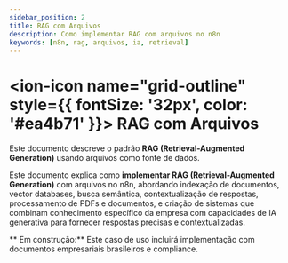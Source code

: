 ```yaml
---
sidebar_position: 2
title: RAG com Arquivos
description: Como implementar RAG com arquivos no n8n
keywords: [n8n, rag, arquivos, ia, retrieval]
---
```


# <ion-icon name="grid-outline" style={{ fontSize: '32px', color: '#ea4b71' }}></ion-icon> RAG com Arquivos

Este documento descreve o padrão **RAG (Retrieval-Augmented Generation)** usando arquivos como fonte de dados.

Este documento explica como **implementar RAG (Retrieval-Augmented Generation)** com arquivos no n8n, abordando indexação de documentos, vector databases, busca semântica, contextualização de respostas, processamento de PDFs e documentos, e criação de sistemas que combinam conhecimento específico da empresa com capacidades de IA generativa para fornecer respostas precisas e contextualizadas.

** Em construção:** Este caso de uso incluirá implementação com documentos empresariais brasileiros e compliance.
